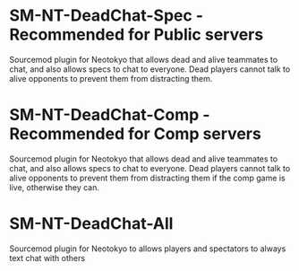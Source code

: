 # SM-NT-DeadChat-Spec - Recommended for Public servers
Sourcemod plugin for Neotokyo that allows dead and alive teammates to chat, and also allows specs to chat to everyone.
Dead players cannot talk to alive opponents to prevent them from distracting them.

# SM-NT-DeadChat-Comp - Recommended for Comp servers
Sourcemod plugin for Neotokyo that allows dead and alive teammates to chat, and also allows specs to chat to everyone.
Dead players cannot talk to alive opponents to prevent them from distracting them if the comp game is live, otherwise they can.

# SM-NT-DeadChat-All
Sourcemod plugin for Neotokyo to allows players and spectators to always text chat with others
